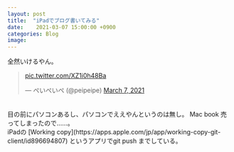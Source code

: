 ```yaml
---
layout: post
title:  "iPadでブログ書いてみる"
date:    2021-03-07 15:00:00 +0900
categories: Blog
image: 
---
```

全然いけるやん。


<blockquote class="twitter-tweet"><p lang="und" dir="ltr"><a href="https://t.co/XZ1i0h48Ba">pic.twitter.com/XZ1i0h48Ba</a></p>&mdash; ぺいぺいぺ (@peipeipe) <a href="https://twitter.com/peipeipe/status/1368437667650662400?ref_src=twsrc%5Etfw">March 7, 2021</a></blockquote> <script async src="https://platform.twitter.com/widgets.js" charset="utf-8"></script>
　<br/>
目の前にパソコンあるし、パソコンでええやんというのは無し。 Mac book 売ってしまったので……。 <br/>
 iPadの [Working copy](https://apps.apple.com/jp/app/working-copy-git-client/id896694807)  というアプリでgit push までしている。